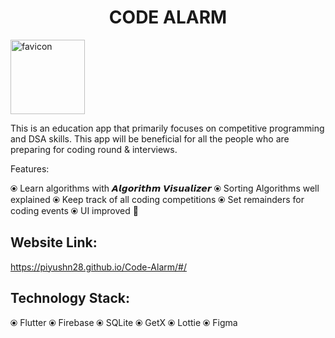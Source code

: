 
<h1 align="center">CODE ALARM</h1>

<img width="119" alt="favicon" src="https://user-images.githubusercontent.com/53686487/119261520-6ae97b00-bbf5-11eb-854d-4ee9bcfaa93d.png">

This is an education app that primarily focuses on competitive programming and DSA skills. This app will be beneficial for all the people who are preparing for coding round & interviews. 

Features:

⦿ Learn algorithms with 𝘼𝙡𝙜𝙤𝙧𝙞𝙩𝙝𝙢 𝙑𝙞𝙨𝙪𝙖𝙡𝙞𝙯𝙚𝙧
⦿ Sorting Algorithms well explained
⦿ Keep track of all coding competitions
⦿ Set remainders for coding events
⦿ UI improved 🌟

## Website Link:
https://piyushn28.github.io/Code-Alarm/#/

## Technology Stack:
 
⦿ Flutter
⦿ Firebase
⦿ SQLite
⦿ GetX
⦿ Lottie
⦿ Figma


